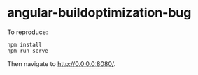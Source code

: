 # angular-buildoptimization-bug

To reproduce:

```
npm install
npm run serve
```

Then navigate to http://0.0.0.0:8080/.
